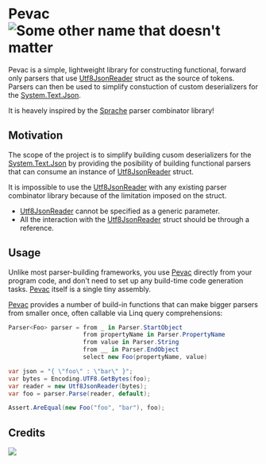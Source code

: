 # Pevac ![Some other name that doesn't matter](https://github.com/BusHero/Pevac/actions/workflows/build.yaml/badge.svg)

Pevac is a simple, lightweight library for constructing functional, forward only parsers that use [Utf8JsonReader](https://docs.microsoft.com/en-us/dotnet/api/system.text.json.utf8jsonreader) struct as the source of tokens. Parsers can then be used to simplify constuction of custom deserializers for the [System.Text.Json](https://docs.microsoft.com/en-us/dotnet/api/system.text.json). 

It is heavely inspired by the [Sprache](https://github.com/sprache/Sprache) parser combinator library! 

## Motivation
The scope of the project is to simplify building cusom deserializers for the [System.Text.Json](https://docs.microsoft.com/en-us/dotnet/api/system.text.json) by providing the posibility of building functional parsers that can consume an instance of [Utf8JsonReader](https://docs.microsoft.com/en-us/dotnet/api/system.text.json.utf8jsonreader) struct.

It is impossible to use the [Utf8JsonReader](https://docs.microsoft.com/en-us/dotnet/api/system.text.json.utf8jsonreader) with any existing parser combinator library because of the limitation imposed on the struct.

* [Utf8JsonReader](https://docs.microsoft.com/en-us/dotnet/api/system.text.json.utf8jsonreader) cannot be specified as a generic parameter.
* All the interaction with the [Utf8JsonReader](https://docs.microsoft.com/en-us/dotnet/api/system.text.json.utf8jsonreader) struct should be through a reference.

## Usage

Unlike most parser-building frameworks, you use [Pevac](#pevac) directly from your program code, and don't need to set up any build-time code generation tasks. [Pevac](#pevac) itself is a single tiny assembly.


[Pevac](#pevac) provides a number of build-in functions that can make bigger parsers from smaller once, often callable via Linq query comprehensions:

```csharp
Parser<Foo> parser = from _ in Parser.StartObject
                     from propertyName in Parser.PropertyName
                     from value in Parser.String
                     from __ in Parser.EndObject
                     select new Foo(propertyName, value)

var json = "{ \"foo\" : \"bar\" }";
var bytes = Encoding.UTF8.GetBytes(foo);
var reader = new Utf8JsonReader(bytes);
var foo = parser.Parse(reader, default);

Assert.AreEqual(new Foo("foo", "bar"), foo);

```

## Credits

[![](https://avatars1.githubusercontent.com/u/1999078?v=3&s=200)](https://github.com/sprache/Sprache)
